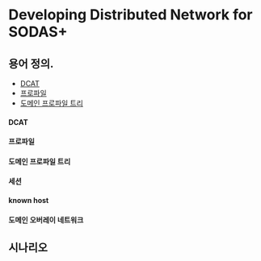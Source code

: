 # Developing Distributed Network for SODAS+

## 용어 정의.

- [DCAT](#DCAT)
- [프로파일](#프로파일)
- [도메인 프로파일 트리](#도메인-프로파일-트리)

#### DCAT

#### 프로파일

#### 도메인 프로파일 트리

#### 세션

#### known host

#### 도메인 오버레이 네트워크


## 시나리오